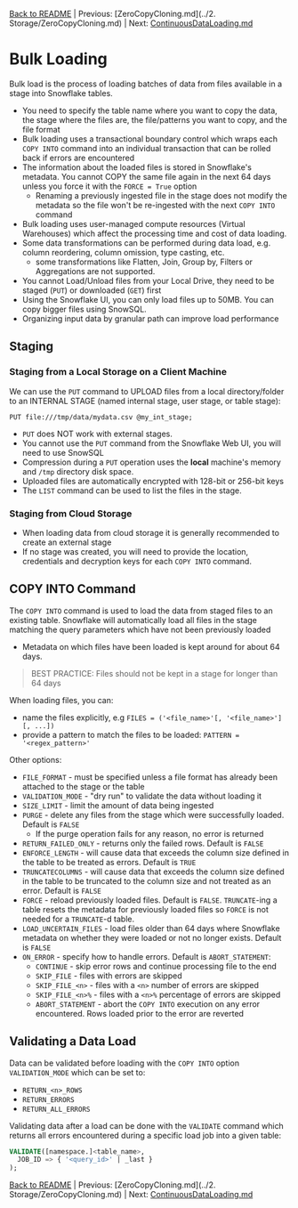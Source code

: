 [Back to README](../README.md) | Previous: [ZeroCopyCloning.md](../2. Storage/ZeroCopyCloning.md) | Next: [ContinuousDataLoading.md](ContinuousDataLoading.md)

# Bulk Loading #

Bulk load is the process of loading batches of data from files available in a stage into Snowflake tables.

* You need to specify the table name where you want to copy the data, the stage where the files are, the file/patterns you want to copy, and the file format
* Bulk loading uses a transactional boundary control which wraps each `COPY INTO` command into an individual transaction that can be rolled back if errors are encountered
* The information about the loaded files is stored in Snowflake's metadata. You cannot COPY the same file again in the next 64 days unless you force it with the `FORCE = True` option
  * Renaming a previously ingested file in the stage does not modify the metadata so the file won't be re-ingested with the next `COPY INTO` command
* Bulk loading uses user-managed compute resources (Virtual Warehouses) which affect the processing time and cost of data loading.
* Some data transformations can be performed during data load, e.g. column reordering, column omission, type casting, etc.
  * some transformations like Flatten, Join, Group by, Filters or Aggregations are not supported.
* You cannot Load/Unload files from your Local Drive, they need to be staged (`PUT`) or downloaded (`GET`) first
* Using the Snowflake UI, you can only load files up to 50MB. You can copy bigger files using SnowSQL.
* Organizing input data by granular path can improve load performance

## Staging ##

### Staging from a Local Storage on a Client Machine ###
We can use the `PUT` command to UPLOAD files from a local directory/folder to an INTERNAL STAGE (named internal stage, user stage, or table stage):
```
PUT file:///tmp/data/mydata.csv @my_int_stage;
```
* `PUT` does NOT work with external stages.
* You cannot use the `PUT` command from the Snowflake Web UI, you will need to use SnowSQL
* Compression during a `PUT` operation uses the **local** machine's memory and `/tmp` directory disk space. 
* Uploaded files are automatically encrypted with 128-bit or 256-bit keys
* The `LIST` command can be used to list the files in the stage. 

### Staging from Cloud Storage ###
* When loading data from cloud storage it is generally recommended to create an external stage
* If no stage was created, you will need to provide the location, credentials and decryption keys for each `COPY INTO` command.

## COPY INTO Command ##
The `COPY INTO` command is used to load the data from staged files to an existing table. Snowflake will automatically load all files in the stage matching the query parameters which have not been previously loaded
* Metadata on which files have been loaded is kept around for about 64 days.
> BEST PRACTICE: Files should not be kept in a stage for longer than 64 days

When loading files, you can:
* name the files explicitly, e.g `FILES = ('<file_name>'[, '<file_name>'][, ...])`
* provide a pattern to match the files to be loaded: `PATTERN = '<regex_pattern>'`

Other options:
* `FILE_FORMAT` - must be specified unless a file format has already been attached to the stage or the table
* `VALIDATION_MODE` - "dry run" to validate the data without loading it
* `SIZE_LIMIT` - limit the amount of data being ingested
* `PURGE` - delete any files from the stage which were successfully loaded. Default is `FALSE`
  * If the purge operation fails for any reason, no error is returned
* `RETURN_FAILED_ONLY` - returns only the failed rows. Default is `FALSE`
* `ENFORCE_LENGTH` - will cause data that exceeds the column size defined in the table to be treated as errors. Default is `TRUE`
* `TRUNCATECOLUMNS` - will cause data that exceeds the column size defined in the table to be truncated to the column size and not treated as an error. Default is `FALSE`
* `FORCE` - reload previously loaded files. Default is `FALSE`. `TRUNCATE`-ing a table resets the metadata for previously loaded files so `FORCE` is not needed for a `TRUNCATE`-d table.
* `LOAD_UNCERTAIN_FILES` - load files older than 64 days where Snowflake metadata on whether they were loaded or not no longer exists. Default is `FALSE`
* `ON_ERROR` - specify how to handle errors. Default is `ABORT_STATEMENT`:
  * `CONTINUE` - skip error rows and continue processing file to the end
  * `SKIP_FILE` - files with errors are skipped
  * `SKIP_FILE_<n>` - files with a `<n>` number of errors are skipped
  * `SKIP_FILE_<n>%` - files with a `<n>%` percentage of errors are skipped
  * `ABORT_STATEMENT` - abort the `COPY INTO` execution on any error encountered. Rows loaded prior to the error are reverted

## Validating a Data Load ##
Data can be validated before loading with the `COPY INTO` option `VALIDATION_MODE` which can be set to:
* `RETURN_<n>_ROWS`
* `RETURN_ERRORS`
* `RETURN_ALL_ERRORS`

Validating data after a load can be done with the `VALIDATE` command which returns all errors encountered during a specific load job into a given table:
```sql
VALIDATE([namespace.]<table_name>,
  JOB_ID => { '<query_id>' | _last }
);
```


[Back to README](../README.md) | Previous: [ZeroCopyCloning.md](../2. Storage/ZeroCopyCloning.md) | Next: [ContinuousDataLoading.md](ContinuousDataLoading.md)

